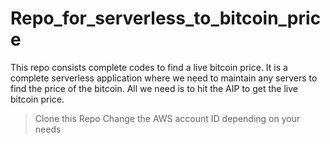 # Repo_for_serverless_to_bitcoin_price
This repo consists complete codes to find a live bitcoin price. It is a complete serverless application where we need to maintain any servers to find the price of the bitcoin. All we need is to hit the AIP to get the live bitcoin price.


> Clone this Repo
> Change the AWS account ID depending on your needs


